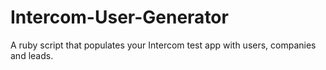 # Intercom-User-Generator
A ruby script that populates your Intercom test app with users, companies and leads.
